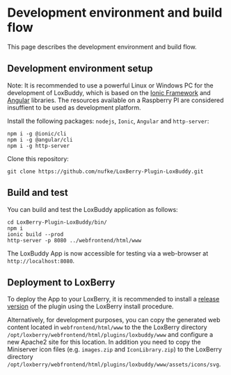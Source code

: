 # Development environment and build flow

This page describes the development environment and build flow.

## Development environment setup

Note: It is recommended to use a powerful Linux or Windows PC for the development of LoxBuddy, which is based on the [Ionic Framework](https://ionicframework.com/) and [Angular](https://angular.io/) libraries. The resources available on a Raspberry PI are considered insuffient to be used as development platform.

Install the following packages: `nodejs`, `Ionic`, `Angular` and `http-server`:

```
npm i -g @ionic/cli
npm i -g @angular/cli
npm i -g http-server
```

Clone this repository:
```
git clone https://github.com/nufke/LoxBerry-Plugin-LoxBuddy.git
```

## Build and test

You can build and test the LoxBuddy application as follows:
```
cd LoxBerry-Plugin-LoxBuddy/bin/
npm i
ionic build --prod
http-server -p 8080 ../webfrontend/html/www
```

The LoxBuddy App is now accessible for testing via a web-browser at `http://localhost:8080`.

## Deployment to LoxBerry

To deploy the App to your LoxBerry, it is recommended to install a [release version](https://github.com/nufke/LoxBerry-Plugin-LoxBuddy/releases) of the plugin using the LoxBerry install procedure.

Alternatively, for development purposes, you can copy the generated web content located in `webfrontend/html/www` to the the LoxBerry directory `/opt/loxberry/webfrontend/html/plugins/loxbuddy/www` and configure a new Apache2 site for this location. In addition you need to copy the Miniserver icon files (e.g. `images.zip` and `IconLibrary.zip`) to the LoxBerry directory `/opt/loxberry/webfrontend/html/plugins/loxbuddy/www/assets/icons/svg`.
